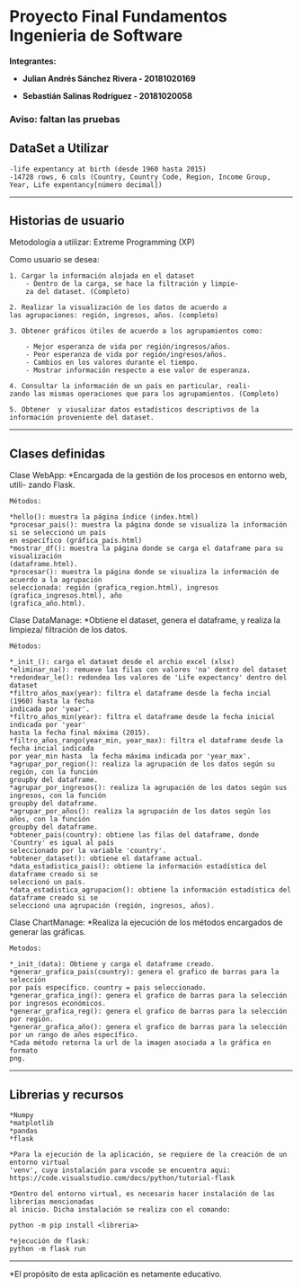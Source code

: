 <h1>Proyecto Final Fundamentos Ingenieria de Software</h1>

<h4>Integrantes:

- Julian Andrés Sánchez Rivera - 20181020169
- Sebastián Salinas Rodríguez - 20181020058
	
	</h4>
	
<h3> Aviso: faltan las pruebas </h3>

<h2> DataSet a Utilizar </h2>

	-life expentancy at birth (desde 1960 hasta 2015)
	-14728 rows, 6 cols (Country, Country Code, Region, Income Group, Year, Life expentancy[número decimal])
	
------------------------------------------------------------------------------


<h2>Historias de usuario </h2>

Metodología a utilizar: Extreme Programming (XP)

Como usuario se desea:

    1. Cargar la información alojada en el dataset
        - Dentro de la carga, se hace la filtración y limpie-
        za del dataset. (Completo)
    
    2. Realizar la visualización de los datos de acuerdo a
    las agrupaciones: región, ingresos, años. (completo)
        
    3. Obtener gráficos útiles de acuerdo a los agrupamientos como:
    
        - Mejor esperanza de vida por región/ingresos/años.
        - Peor esperanza de vida por región/ingresos/años.
        - Cambios en los valores durante el tiempo.
        - Mostrar información respecto a ese valor de esperanza.
        
    4. Consultar la información de un país en particular, reali-
    zando las mismas operaciones que para los agrupamientos. (Completo)
    
    5. Obtener  y viusalizar datos estadísticos descriptivos de la 
    información proveniente del dataset.
    
------------------------------------------------------------------------------

<h2>Clases definidas </h2>

Clase WebApp:
    *Encargada de la gestión de los procesos en entorno web, utili-
    zando Flask.
    
    Métodos:
    
    *hello(): muestra la página índice (index.html)
    *procesar_pais(): muestra la página donde se visualiza la información si se seleccionó un país 
    en específico (gráfica_país.html)
    *mostrar_df(): muestra la página donde se carga el dataframe para su visualización 
    (dataframe.html).
    *procesar(): muestra la página donde se visualiza la información de acuerdo a la agrupación
    seleccionada: región (grafica_region.html), ingresos (grafica_ingresos.html), año 
    (grafica_año.html).
    
    
Clase DataManage:
    *Obtiene el dataset, genera el dataframe, y realiza la limpieza/
    filtración de los datos.
    
    Métodos:
    
    *_init_(): carga el dataset desde el archio excel (xlsx)
    *eliminar_na(): remueve las filas con valores 'na' dentro del dataset
    *redondear_le(): redondea los valores de 'Life expectancy' dentro del dataset
    *filtro_años_max(year): filtra el dataframe desde la fecha incial (1960) hasta la fecha
    indicada por 'year'.
    *filtro_años_min(year): filtra el dataframe desde la fecha inicial indicada por 'year'
    hasta la fecha final máxima (2015).
    *filtro_años_rango(year_min, year_max): filtra el dataframe desde la fecha incial indicada
    por year_min hasta 	la fecha máxima indicada por 'year_max'.
    *agrupar_por_region(): realiza la agrupación de los datos según su región, con la función
    groupby del dataframe.
    *agrupar_por_ingresos(): realiza la agrupación de los datos según sus ingresos, con la función
    groupby del dataframe. 
    *agrupar_por_años(): realiza la agrupación de los datos según los años, con la función
    groupby del dataframe.
    *obtener_pais(country): obtiene las filas del dataframe, donde 'Country' es igual al país 
    seleccionado por la variable 'country'.
    *obtener_dataset(): obtiene el dataframe actual.
    *data_estadistica_pais(): obtiene la información estadística del dataframe creado si se 
    seleccionó un país.
    *data_estadistica_agrupacion(): obtiene la información estadística del dataframe creado si se 
    seleccionó una agrupación (región, ingresos, años).
    
Clase ChartManage:
    *Realiza la ejecución de los métodos encargados de generar las
    gráficas.
    
    Metodos:
    
    *_init_(data): Obtiene y carga el dataframe creado.
    *generar_grafica_pais(country): genera el grafico de barras para la selección
    por país específico. country = pais seleccionado.
    *generar_grafica_ing(): genera el grafico de barras para la selección
    por ingresos económicos.
    *generar_grafica_reg(): genera el grafico de barras para la selección
    por región.
    *generar_grafica_año(): genera el grafico de barras para la selección
    por un rango de años específico.
    *Cada método retorna la url de la imagen asociada a la gráfica en formato
    png.
   
  -----------------------------------------------------------------------------    

<h2>Librerias y recursos </h2>

	*Numpy
	*matplotlib
	*pandas
	*flask

	*Para la ejecución de la aplicación, se requiere de la creación de un entorno virtual
	'venv', cuya instalación para vscode se encuentra aqui:
	https://code.visualstudio.com/docs/python/tutorial-flask

	*Dentro del entorno virtual, es necesario hacer instalación de las librerías mencionadas
	al inicio. Dicha instalación se realiza con el comando:

	python -m pip install <libreria>

	*ejecución de flask:
	python -m flask run
 
 
  ----------------------------------------------------------------------------- 

*El propósito de esta aplicación es netamente educativo.
